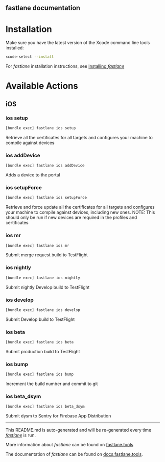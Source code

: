 fastlane documentation
----

# Installation

Make sure you have the latest version of the Xcode command line tools installed:

```sh
xcode-select --install
```

For _fastlane_ installation instructions, see [Installing _fastlane_](https://docs.fastlane.tools/#installing-fastlane)

# Available Actions

## iOS

### ios setup

```sh
[bundle exec] fastlane ios setup
```

Retrieve all the certificates for all targets and configures your machine to compile against devices

### ios addDevice

```sh
[bundle exec] fastlane ios addDevice
```

Adds a device to the portal

### ios setupForce

```sh
[bundle exec] fastlane ios setupForce
```

Retrieve and force update all the certificates for all targets and configures your machine to compile against devices, including new ones. NOTE: This should only be run if new devices are required in the profiles and certificates

### ios mr

```sh
[bundle exec] fastlane ios mr
```

Submit merge request build to TestFlight

### ios nightly

```sh
[bundle exec] fastlane ios nightly
```

Submit nightly Develop build to TestFlight

### ios develop

```sh
[bundle exec] fastlane ios develop
```

Submit Develop build to TestFlight

### ios beta

```sh
[bundle exec] fastlane ios beta
```

Submit production build to TestFlight

### ios bump

```sh
[bundle exec] fastlane ios bump
```

Increment the build number and commit to git

### ios beta_dsym

```sh
[bundle exec] fastlane ios beta_dsym
```

Submit dysm to Sentry for Firebase App Distribution

----

This README.md is auto-generated and will be re-generated every time [_fastlane_](https://fastlane.tools) is run.

More information about _fastlane_ can be found on [fastlane.tools](https://fastlane.tools).

The documentation of _fastlane_ can be found on [docs.fastlane.tools](https://docs.fastlane.tools).
